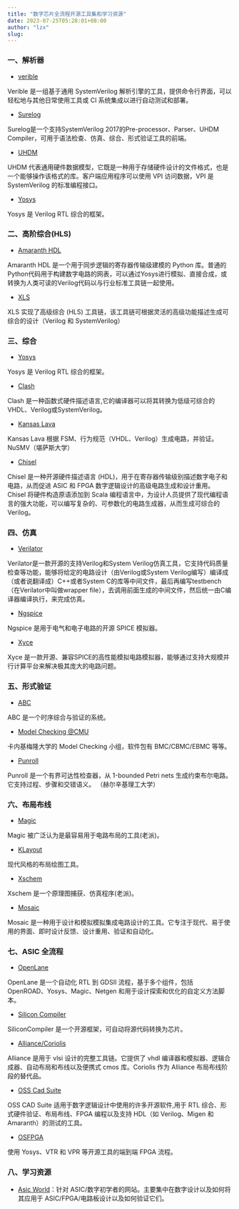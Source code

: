 ```yaml
---
title: "数字芯片全流程开源工具集和学习资源"
date: 2023-07-25T05:28:01+08:00
author: "lzx"
slug: 
---
```


### 一、解析器

- [verible](https://github.com/chipsalliance/verible) 

Verible 是一组基于通用 SystemVerilog 解析引擎的工具，提供命令行界面，可以轻松地与其他日常使用工具或 CI 系统集成以进行自动测试和部署。

- [Surelog](https://github.com/chipsalliance/Surelog)

Surelog是一个支持SystemVerilog 2017的Pre-processor、Parser、UHDM Compiler，可用于语法检查、仿真、综合、形式验证工具的前端。

- [UHDM](https://github.com/chipsalliance/UHDM)

UHDM 代表通用硬件数据模型，它既是一种用于存储硬件设计的文件格式，也是一个能够操作该格式的库。客户端应用程序可以使用 VPI 访问数据，VPI 是 SystemVerilog 的标准编程接口。

- [Yosys](https://github.com/YosysHQ/yosys)

Yosys 是 Verilog RTL 综合的框架。

### 二、高阶综合(HLS)

- [Amaranth HDL](https://github.com/amaranth-lang)

Amaranth HDL 是一个用于同步逻辑的寄存器传输级建模的 Python 库。普通的Python代码用于构建数字电路的网表，可以通过Yosys进行模拟、直接合成，或转换为人类可读的Verilog代码以与行业标准工具链一起使用。

- [XLS](https://google.github.io/xls/)

XLS 实现了高级综合 (HLS) 工具链，该工具链可根据灵活的高级功能描述生成可综合的设计（Verilog 和 SystemVerilog）


### 三、综合

- [Yosys](https://github.com/YosysHQ/yosys)

Yosys 是 Verilog RTL 综合的框架。

- [Clash](https://clash-lang.org/)

Clash 是一种函数式硬件描述语言,它的编译器可以将其转换为低级可综合的VHDL、Verilog或SystemVerilog。

- [Kansas Lava](https://ku-fpg.github.io/software/kansas-lava/)

Kansas Lava 根据 FSM、行为规范（VHDL、Verilog）生成电路，并验证。NuSMV（堪萨斯大学）

- [Chisel](https://github.com/chipsalliance/chisel)

Chisel 是一种开源硬件描述语言 (HDL)，用于在寄存器传输级别描述数字电子和电路，从而促进 ASIC 和 FPGA 数字逻辑设计的高级电路生成和设计重用。 Chisel 将硬件构造原语添加到 Scala 编程语言中，为设计人员提供了现代编程语言的强大功能，可以编写复杂的、可参数化的电路生成器，从而生成可综合的 Verilog。

### 四、仿真

- [Verilator](https://verilator.org/guide/latest/)

Verilator是一款开源的支持Verilog和System Verilog仿真工具，它支持代码质量检查等功能，能够将给定的电路设计（由Verilog或System Verilog编写）编译成（或者说翻译成）C++或者System C的库等中间文件，最后再编写testbench（在Verilator中叫做wrapper file），去调用前面生成的中间文件，然后统一由C编译器编译执行，来完成仿真。

- [Ngspice](https://ngspice.sourceforge.io/)

Ngspice 是用于电气和电子电路的开源 SPICE 模拟器。

- [Xyce](https://xyce.sandia.gov/)

Xyce 是一款开源、兼容SPICE的高性能模拟电路模拟器，能够通过支持大规模并行计算平台来解决极其庞大的电路问题。


### 五、形式验证


- [ABC](https://people.eecs.berkeley.edu/~alanmi/abc/)

ABC 是一个时序综合与验证的系统。

- [Model Checking @CMU](https://www.cs.cmu.edu/~modelcheck/code.htm)

卡内基梅隆大学的 Model Checking 小组，软件包有 BMC/CBMC/EBMC 等等。

- [Punroll](http://users.ics.aalto.fi/kepa/tools/punroll/)

Punroll 是一个有界可达性检查器，从 1-bounded Petri nets 生成约束布尔电路。它支持过程、步骤和交错语义。 （赫尔辛基理工大学）


### 六、布局布线

- [Magic](http://opencircuitdesign.com/magic/)

Magic 被广泛认为是最容易用于电路布局的工具(老派)。

- [KLayout](https://www.klayout.de/)

现代风格的布局绘图工具。

- [Xschem](https://xschem.sourceforge.io/stefan/index.html)

Xschem 是一个原理图捕获、仿真程序(老派)。

- [Mosaic](https://nyancad.github.io/Mosaic/)

Mosaic 是一种用于设计和模拟模拟集成电路设计的工具。它专注于现代、易于使用的界面、即时设计反馈、设计重用、验证和自动化。

### 七、ASIC 全流程

- [OpenLane](https://github.com/The-OpenROAD-Project/OpenLane) 

OpenLane 是一个自动化 RTL 到 GDSII 流程，基于多个组件，包括 OpenROAD、Yosys、Magic、Netgen 和用于设计探索和优化的自定义方法脚本。

- [Silicon Compiler](https://www.siliconcompiler.com/)

SiliconCompiler 是一个开源框架，可自动将源代码转换为芯片。

- [Alliance/Coriolis](http://coriolis.lip6.fr/)

Alliance 是用于 vlsi 设计的完整工具链。它提供了 vhdl 编译器和模拟器、逻辑合成器、自动布局和布线以及便携式 cmos 库。Coriolis 作为 Alliance 布局布线阶段的替代品。

- [OSS Cad Suite](https://github.com/YosysHQ/oss-cad-suite-build)

OSS CAD Suite 适用于数字逻辑设计中使用的许多开源软件,用于 RTL 综合、形式硬件验证、布局布线、FPGA 编程以及支持 HDL（如 Verilog、Migen 和 Amaranth）的测试的工具。


- [OSFPGA](https://github.com/os-fpga) 

使用 Yosys、VTR 和 VPR 等开源工具的端到端 FPGA 流程。


### 八、学习资源

- [Asic World](https://www.asic-world.com/verilog/index.html)：针对 ASIC/数字初学者的网站。主要集中在数字设计以及如何将其应用于 ASIC/FPGA/电路板设计以及如何验证它们。

